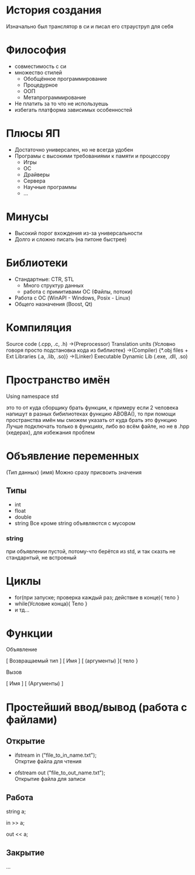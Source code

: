 # История создания  
Изначально был транслятор в си и писал его страуструп для себя


# Философия
* совместимость с си
* множество стилей
  * Обобщённое программирование
  * Процедурное
  * ООП
  * Метапрограммирование
* Не платить за то что не используешь 
* избегать платформа зависимых особенностей

# Плюсы ЯП

* Достаточно универсален, но не всегда удобен
* Програмы с высокими требованиями к памяти и процессору
   * Игры
   * ОС
   * Драйверы
   * Сервера
   * Научные программы
   * ...

# Минусы

* Высокий порог вхождения из-за универсальности
* Долго и сложно писать (на питоне быстрее)


# Библиотеки

* Стандартные: CTR, STL
  * Много структур данных
  * работа с примитивами ОС (Файлы, потоки)
* Работа с ОС (WinAPI - Windows, Posix - Linux)
* Общего назначения (Boost, Qt)

# Компиляция

Source code (.cpp, .c, .h) ->(Preprocessor) Translation units (Условно говоря просто подстановка кода из библиотек) ->(Compiler) {*.obj files + Ext Libraries (.a, .lib, .so)} ->(Linker) Executable Dynamic Lib (.exe, .dll, .so)  
  
# Пространство имён

Using namespace std

это то от куда сборщику брать функции, к примеру если 2 человека напишут в разных бибилиотеках функцию ABOBA(), то при помощи пространства имён мы сможем указать от куда брать это функцию  
Лучше подключать только в функциях, либо во всём файле, но не в .hpp (хедерах), для избежания проблем

# Объявление переменных 
(Тип данных) (имя)
Можно сразу присвоить значения

## Типы
* int
* float
* double
* string
Все кроме string объявляются с мусором
### string
при объявлении пустой, потому-что берётся из std, и так сказть не стандарнтый, не встроеный

# Циклы

* for(при запуске; проверка каждый раз; действие в конце){ тело }
* while(Условие конца){ Тело }
* и тд...

# Функции

Объявление

\[ Возвращаемый тип ] \[ Имя ] \[ (аргументы) ]{ тело }

Вызов

\[ Имя ] \[ (Аргументы) ]

# Простейший ввод/вывод (работа с файлами)

## Открытие

* ifstream in ("file_to_in_name.txt");  
Откртие файла для чтения


* ofstream out ("file_to_out_name.txt");  
Открытие файла для записи

## Работа

string a;

in >> a;

out << a;

## Закрытие

...